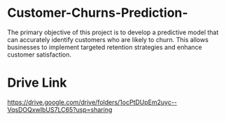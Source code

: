 # Customer-Churns-Prediction-
The primary objective of this project is to develop a predictive model that can accurately identify customers who are likely to churn. This allows businesses to implement targeted retention strategies and enhance customer satisfaction.
# Drive Link
https://drive.google.com/drive/folders/1ocPtDUpEm2uyc--VqsDOQxwIbUS7LC65?usp=sharing
